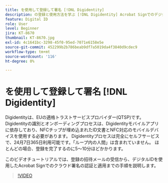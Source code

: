 ```yaml
---
title: を使用して登録して署名 [!DNL Digidentity]
description: の登録と使用方法を学ぶ [!DNL Digidentity] Acrobat SignでのデジタルID
feature: Digital ID
role: User
level: Beginner
jira: KT-8670
thumbnail: KT-8670.jpg
exl-id: 4c1641bc-3298-45f0-95ed-7071e6158e5e
source-git-commit: 452299b2b786beab9df7a5019da4f3840d9cdec9
workflow-type: tm+mt
source-wordcount: '116'
ht-degree: 0%

---
```


# を使用して登録して署名 [!DNL Digidentity]

Digidentityは、EUの適格トラストサービスプロバイダー(QTSP)です。 Digidentityの識別とオンボーディングプロセスは、Digidentityモバイルアプリに依存しており、NFCチップが埋め込まれたID文書とNFC対応のモバイルデバイスを使用する必要があります。 Digidentityプロセスは完全にセルフサービスで、24月7日365日利用可能です。「ループ内の人間」は含まれていません。 ほとんどの場合、登録を完了するのに5～10分ほどかかります。

このビデオチュートリアルでは、登録の招待メールの受信から、デジタルIDを使用したAcrobat Signでのクラウド署名の認証と適用までの手順を説明します。

>[!VIDEO](https://video.tv.adobe.com/v/336991?quality=12&learn=on&hidetitle=true)
